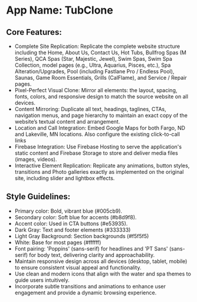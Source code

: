 # **App Name**: TubClone

## Core Features:

- Complete Site Replication: Replicate the complete website structure including the Home, About Us, Contact Us, Hot Tubs, Bullfrog Spas (M Series), QCA Spas (Star, Majestic, Jewel), Swim Spas, Swim Spa Collection, model pages (e.g., Ultra, Aquarius, Pisces, etc.), Spa Alteration/Upgrades, Pool (including Fastlane Pro / Endless Pool), Saunas, Game Room Essentials, Grills (CalFlame), and Service / Repair pages.
- Pixel-Perfect Visual Clone: Mirror all elements: the layout, spacing, fonts, colors, and responsive design to match the source website on all devices.
- Content Mirroring: Duplicate all text, headings, taglines, CTAs, navigation menus, and page hierarchy to maintain an exact copy of the website’s textual content and arrangement.
- Location and Call Integration: Embed Google Maps for both Fargo, ND and Lakeville, MN locations. Also configure the existing click-to-call links
- Firebase Integration: Use Firebase Hosting to serve the application's static content and Firebase Storage to store and deliver media files (images, videos).
- Interactive Element Replication: Replicate any animations, button styles, transitions and Photo galleries exactly as implemented on the original site, including slider and lightbox effects.

## Style Guidelines:

- Primary color: Bold, vibrant blue (#005cb9). 
- Secondary color: Soft blue for accents (#b8d9f8).
- Accent color: Used in CTA buttons (#e53935).
- Dark Gray: Text and footer elements (#333333)
- Light Gray Background: Section backgrounds (#f5f5f5)
- White: Base for most pages (#ffffff)
- Font pairing: 'Poppins' (sans-serif) for headlines and 'PT Sans' (sans-serif) for body text, delivering clarity and approachability.
- Maintain responsive design across all devices (desktop, tablet, mobile) to ensure consistent visual appeal and functionality.
- Use clean and modern icons that align with the water and spa themes to guide users intuitively.
- Incorporate subtle transitions and animations to enhance user engagement and provide a dynamic browsing experience.